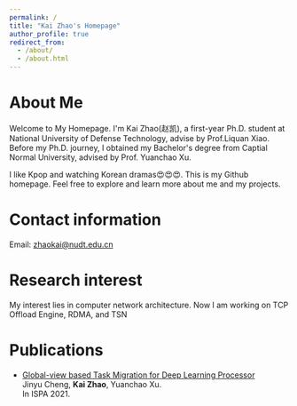 ```yaml
---
permalink: /
title: "Kai Zhao's Homepage"
author_profile: true
redirect_from: 
  - /about/
  - /about.html
---
```

About Me
======
Welcome to My Homepage. I'm Kai Zhao(赵凯), a first-year Ph.D. student at National University of Defense Technology, advise by Prof.Liquan Xiao. Before my Ph.D. journey, I obtained my Bachelor's degree from Captial Normal University, advised by Prof. Yuanchao Xu.

I like Kpop and watching Korean dramas😍😍😍. This is my Github homepage. Feel free to explore and learn more about me and my projects.

Contact information
======
Email: zhaokai@nudt.edu.cn

Research interest
======
My interest lies in computer network architecture. Now I am working on TCP Offload Engine, RDMA, and TSN

Publications
======
- [Global-view based Task Migration for Deep Learning Processor](https://ieeexplore.ieee.org/abstract/document/9644891/authors#authors)<br>
  Jinyu Cheng, **Kai Zhao**, Yuanchao Xu.<br>
  In ISPA 2021.
